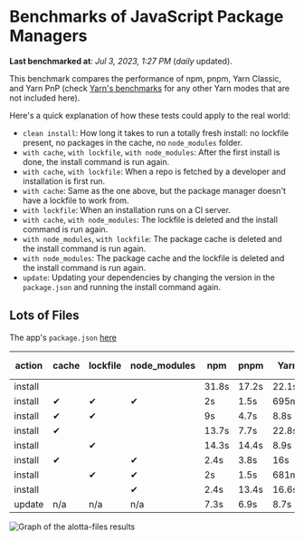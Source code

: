 # Benchmarks of JavaScript Package Managers

**Last benchmarked at**: _Jul 3, 2023, 1:27 PM_ (_daily_ updated).

This benchmark compares the performance of npm, pnpm, Yarn Classic, and Yarn PnP (check [Yarn's benchmarks](https://yarnpkg.com/benchmarks) for any other Yarn modes that are not included here).

Here's a quick explanation of how these tests could apply to the real world:

- `clean install`: How long it takes to run a totally fresh install: no lockfile present, no packages in the cache, no `node_modules` folder.
- `with cache`, `with lockfile`, `with node_modules`: After the first install is done, the install command is run again.
- `with cache`, `with lockfile`: When a repo is fetched by a developer and installation is first run.
- `with cache`: Same as the one above, but the package manager doesn't have a lockfile to work from.
- `with lockfile`: When an installation runs on a CI server.
- `with cache`, `with node_modules`: The lockfile is deleted and the install command is run again.
- `with node_modules`, `with lockfile`: The package cache is deleted and the install command is run again.
- `with node_modules`: The package cache and the lockfile is deleted and the install command is run again.
- `update`: Updating your dependencies by changing the version in the `package.json` and running the install command again.

## Lots of Files

The app's `package.json` [here](https://github.com/pnpm/pnpm.io/blob/main/benchmarks/fixtures/alotta-files/package.json)

| action  | cache | lockfile | node_modules| npm | pnpm | Yarn | Yarn PnP |
| ---     | ---   | ---      | ---         | --- | ---  | ---  | ---      |
| install |       |          |             | 31.8s | 17.2s | 22.1s | 20.2s |
| install | ✔     | ✔        | ✔           | 2s | 1.5s | 695ms | n/a |
| install | ✔     | ✔        |             | 9s | 4.7s | 8.8s | 668ms |
| install | ✔     |          |             | 13.7s | 7.7s | 22.8s | 15.2s |
| install |       | ✔        |             | 14.3s | 14.4s | 8.9s | 670ms |
| install | ✔     |          | ✔           | 2.4s | 3.8s | 16s | n/a |
| install |       | ✔        | ✔           | 2s | 1.5s | 681ms | n/a |
| install |       |          | ✔           | 2.4s | 13.4s | 16.6s | n/a |
| update  | n/a | n/a | n/a | 7.3s | 6.9s | 8.7s | 16.9s |

<img alt="Graph of the alotta-files results" src="/img/benchmarks/alotta-files.svg" />

